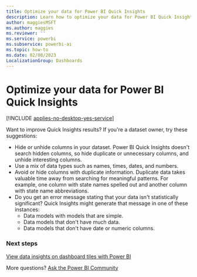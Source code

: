 ```yaml
---
title: Optimize your data for Power BI Quick Insights
description: Learn how to optimize your data for Power BI Quick Insights and what to do if Power BI doesn't find insights in your data.
author: maggiesMSFT
ms.author: maggies
ms.reviewer: ''
ms.service: powerbi
ms.subservice: powerbi-ai
ms.topic: how-to
ms.date: 02/08/2023
LocalizationGroup: Dashboards
---
```

# Optimize your data for Power BI Quick Insights

[!INCLUDE [applies-no-desktop-yes-service](../includes/applies-no-desktop-yes-service.md)]

Want to improve Quick Insights results? If you're a dataset owner, try these suggestions:

* Hide or unhide columns in your dataset. Power BI Quick Insights doesn't search hidden columns, so hide duplicate or unnecessary columns, and unhide interesting columns.
* Use a mix of data types such as names, times, dates, and numbers.
* Avoid or hide columns with duplicate information. Duplicate data takes valuable time away from searching for meaningful patterns. For example, one column with state names spelled out and another column with state name abbreviations.
* Do you get an error message stating that your data isn't statistically significant? Quick Insights might generate that message in one of these instances:
  * Data models with models that are simple.
  * Data models that don't have much data.
  * Data models that don't have date or numeric columns.

### Next steps

[View data insights on dashboard tiles with Power BI](../consumer/end-user-insights.md)

More questions? [Ask the Power BI Community](https://community.powerbi.com/)
